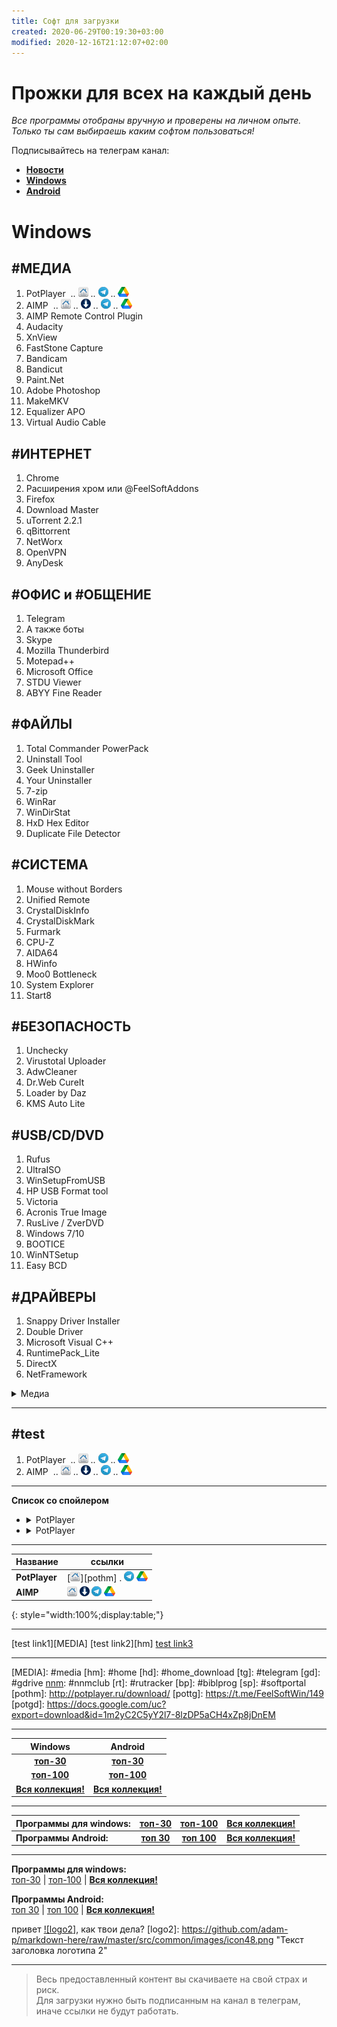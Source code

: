 ```yaml
---
title: Софт для загрузки
created: 2020-06-29T00:19:30+03:00
modified: 2020-12-16T21:12:07+02:00
---
```


# Прожки для всех на каждый день

*Все программы отобраны вручную и проверены на личном опыте.*
*Только ты сам выбираешь каким софтом пользоваться!*

Подписывайтесь на телеграм канал:  
- [**Новости**](https://t.me/feelSoft)  
- [**Windows**](https://t.me/feelSoftWin)  
- [**Android**](https://t.me/feelSoftAn)  


# **Windows**

## **#МЕДИА**
1. PotPlayer &#8207;
 .. [![home]](http://www.aimp.ru/?do=download&os=windows)
 .. [![telega]](https://t.me/FeelSoftWin/149)
 .. [![gdrive]](https://docs.google.com/uc?export=download&id=1m2yC2C5yY2l7-8lzDP5aCH4xZp8jDnEM)
1. AIMP &#8207;
 .. [![home]](http://potplayer.ru/download/)
 .. [![web]](https://t1.daumcdn.net/potplayer/PotPlayer/Version/Latest/PotPlayerSetup64.exe)
 .. [![telega]](https://t.me/FeelSoftWin/145)
 .. [![gdrive]](https://docs.google.com/uc?export=download&id=1ZAu9vUOz_cBKK7yaI7Tkx5wFitOAjeGe)
1. AIMP Remote Control Plugin
1. Audacity
1. XnView
1. FastStone Capture
1. Bandicam
1. Bandicut
1. Paint.Net
1. Adobe Photoshop
1. MakeMKV
1. Equalizer APO
1. Virtual Audio Cable

## #ИНТЕРНЕТ
1. Chrome
1. Расширения хром
или @FeelSoftAddons
1. Firefox
1. Download Master
1. uTorrent 2.2.1
1. qBittorrent
1. NetWorx
1. OpenVPN
1. AnyDesk

## #ОФИС и #ОБЩЕНИЕ 
1. Telegram
1. А также боты
1. Skype
1. Mozilla Thunderbird
1. Motepad++
1. Microsoft Office
1. STDU Viewer
1. ABYY Fine Reader

## #ФАЙЛЫ 
1. Total Commander PowerPack
1. Uninstall Tool
1. Geek Uninstaller
1. Your Uninstaller
1. 7-zip
1. WinRar
1. WinDirStat
1. HxD Hex Editor
1. Duplicate File Detector

## #СИСТЕМА 
1. Mouse without Borders
1. Unified Remote
1. CrystalDiskInfo
1. CrystalDiskMark
1. Furmark
1. CPU-Z
1. AIDA64
1. HWinfo
1. Moo0 Bottleneck
1. System Explorer
1. Start8

## #БЕЗОПАСНОСТЬ 
1. Unchecky
1. Virustotal Uploader
1. AdwCleaner
1. Dr.Web CureIt
1. Loader by Daz
1. KMS Auto Lite

## #USB/CD/DVD
1. Rufus
1. UltraISO
1. WinSetupFromUSB
1. HP USB Format tool
1. Victoria
1. Acronis True Image
1. RusLive / ZverDVD
1. Windows 7/10
1. BOOTICE
1. WinNTSetup
1. Easy BCD

## #ДРАЙВЕРЫ 
1. Snappy Driver Installer
1. Double Driver
1. Microsoft Visual C++
1. RuntimePack_Lite
1. DirectX
1. NetFramework





[telega]: ../assets/telegram16.png "Скачать из телеги"

[gdrive]: ../assets/gdrive16.png "Скачать из гугл-диска по прямой ссылке"

[home]: ../assets/home16.png "Файл с официального сайта"

[web]: ../assets/download16.png "Сираничка загрузки на официальном сайте"

[nnm]: ../assets/nnm16.png "Торрент трекер Noname club"

[rtr]: ../assets/rutracker16.png "Торрент трекер Rutracker"

[bibl]: ../assets/rutracker16.png "Из сайта biblprog"

[softp]: ../assets/rutracker16.png "Из сайта Softportal"


<details><summary>Медиа</summary>
1. RusLive / ZverDVD <br>
1. Windows 7/10 <br>
1. BOOTICE <br>
1. WinNTSetup <br>
1. Easy BCD <br>
</details>


---

## **#test**
1. PotPlayer &#8207;
 .. [![home]](http://www.aimp.ru/?do=download&os=windows)
 .. [![telega]](https://t.me/FeelSoftWin/149)
 .. [![gdrive]](https://docs.google.com/uc?export=download&id=1m2yC2C5yY2l7-8lzDP5aCH4xZp8jDnEM)
1. AIMP &#8207;
 .. [![home]](http://potplayer.ru/download/)
 .. [![web]](https://t1.daumcdn.net/potplayer/PotPlayer/Version/Latest/PotPlayerSetup64.exe)
 .. [![telega]](https://t.me/FeelSoftWin/145)
 .. [![gdrive]](https://docs.google.com/uc?export=download&id=1ZAu9vUOz_cBKK7yaI7Tkx5wFitOAjeGe)


---

**Список со спойлером**
* <details><summary>PotPlayer</summary>  Страница загрузки<br>    Официальео<br>  Телеграм<br>   Гугл диск<br></details>
* <details><summary>PotPlayer</summary>  Страница загрузки<br>    Официальео<br>  Телеграм<br>   Гугл диск<br></details>

---

Название | ссылки
-|-
**PotPlayer** | [![home]][pothm] . [![telega]](pottg) [![gdrive]](potgdrive)
**AIMP** | [![home]](http://www.aimp.ru/?do=download&os=windows) [![web]](https://t1.daumcdn.net/potplayer/PotPlayer/Version/Latest/PotPlayerSetup64.exe) [![telega]](https://t.me/FeelSoftWin/145) [![gdrive]](https://docs.google.com/uc?export=download&id=1ZAu9vUOz_cBKK7yaI7Tkx5wFitOAjeGe)
{: style="width:100%;display:table;"}

***

[test link1][MEDIA]
[test link2][hm]
[test link3][aimphm]

***

[MEDIA]: #media  [hm]: #home [hd]: #home_download [tg]: #telegram [gd]: #gdrive [nnm]: #nnmclub [rt]: #rutracker [bp]: #biblprog [sp]: #softportal
[pothm]: http://potplayer.ru/download/
[pottg]: https://t.me/FeelSoftWin/149
[potgd]: https://docs.google.com/uc?export=download&id=1m2yC2C5yY2l7-8lzDP5aCH4xZp8jDnEM

[aimphm]: #home




















---

Windows | Android
:-:|:-:
 [**топ-30**](soft30.md) | [**топ-30**](soft30.md) 
[**топ-100**](soft100.md) | [**топ-100**](soft100.md)
[**Вся коллекция!**](../donate.md) | [**Вся коллекция!**](../donate.md)

***

**Программы  для windows:** | [**топ-30**](soft30.md) | [**топ-100**](soft100.md) | [**Вся коллекция!**](../donate.md)
:---|:---:|:---:|:---:
**Программы Android:** | [**топ 30**](#a30) | [**топ 100**](#a100) | [**Вся коллекция!**](../donate.md)


***

**Программы  для windows:**    
[топ-30](soft30.md) | [топ-100](soft100.md) | [**Вся коллекция!**](../beta/donate.md)  

**Программы Android:**  
[топ 30](#a30) | [топ 100](#a100) | [**Вся коллекция!**](../beta/donate.md)  

привет [![logo2]](kino.md), как твои дела?
[logo2]: https://github.com/adam-p/markdown-here/raw/master/src/common/images/icon48.png "Текст заголовка логотипа 2"

***

> Весь предоставленный контент вы скачиваете на свой страх и риск.  
> Для загрузки нужно быть подписанным на канал в телеграм, иначе ссылки не будут работать.
